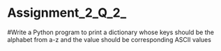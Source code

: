 # Assignment_2_Q_2_
#Write a Python program to print a dictionary whose keys should be the alphabet from a-z and the value should be corresponding ASCII values

